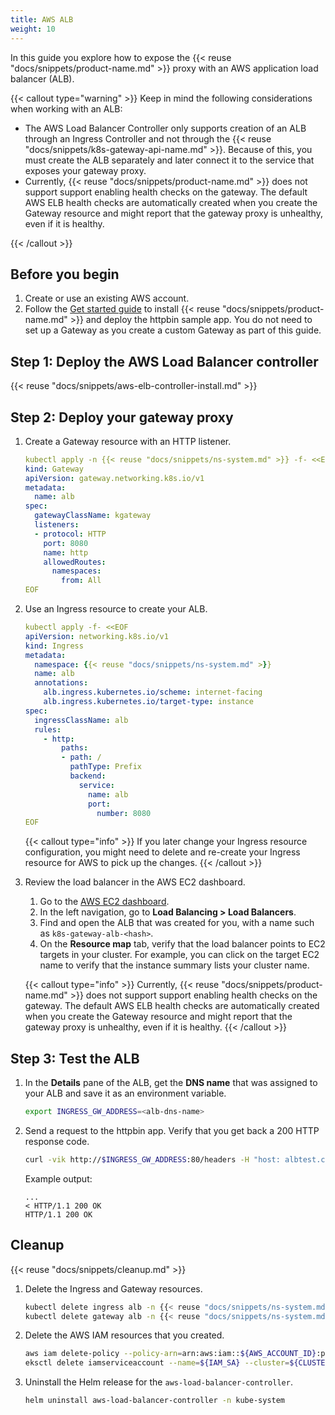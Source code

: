 ```yaml
---
title: AWS ALB
weight: 10
---
```


In this guide you explore how to expose the {{< reuse "docs/snippets/product-name.md" >}} proxy with an AWS application load balancer (ALB). 

{{< callout type="warning" >}}
Keep in mind the following considerations when working with an ALB: 
* The AWS Load Balancer Controller only supports creation of an ALB through an Ingress Controller and not through the {{< reuse "docs/snippets/k8s-gateway-api-name.md" >}}. Because of this, you must create the ALB separately and later connect it to the service that exposes your gateway proxy.
* Currently, {{< reuse "docs/snippets/product-name.md" >}} does not support support enabling health checks on the gateway. The default AWS ELB health checks are automatically created when you create the Gateway resource and might report that the gateway proxy is unhealthy, even if it is healthy.
<!-- TODO HTTPListenerPolicy healthcheck
* {{< reuse "docs/snippets/product-name-caps.md" >}} does not open any proxy ports until at least one HTTPRoute resource is created that references the gateway. However, AWS ELB health checks are automatically created and run after you create the gateway. Because of this, registered targets might appear unhealthy until an HTTPRoute resource is created. 
-->
{{< /callout >}}


## Before you begin

1. Create or use an existing AWS account. 
2. Follow the [Get started guide](/docs/quickstart/) to install {{< reuse "docs/snippets/product-name.md" >}} and deploy the httpbin sample app. You do not need to set up a Gateway as you create a custom Gateway as part of this guide. 

## Step 1: Deploy the AWS Load Balancer controller

{{< reuse "docs/snippets/aws-elb-controller-install.md" >}}
   
## Step 2: Deploy your gateway proxy

<!--TODO HTTPListenerPolicy healthcheck

The following step does not work because the HTTPListenerPolicy does not have the options.healthcheck

2. Create an HTTPListenerPolicy resource to change the default health check path for the gateway proxy. This step is required to ensure that the ALB health checks pass successfully. 
   ```yaml
   kubectl apply -f- <<EOF
   apiVersion: gateway.kgateway.dev/v1alpha1
   kind: HTTPListenerPolicy
   metadata:
     name: alb-healthcheck
     namespace: {{< reuse "docs/snippets/ns-system.md" >}}
   spec:
     targetRefs:
     - group: gateway.networking.k8s.io
       kind: Gateway
       name: alb
     options:
       healthCheck:
         path: "/healthz"
   EOF
   ```

-->

1. Create a Gateway resource with an HTTP listener. 
   ```yaml
   kubectl apply -n {{< reuse "docs/snippets/ns-system.md" >}} -f- <<EOF
   kind: Gateway
   apiVersion: gateway.networking.k8s.io/v1
   metadata:
     name: alb
   spec:
     gatewayClassName: kgateway
     listeners:
     - protocol: HTTP
       port: 8080
       name: http
       allowedRoutes:
         namespaces:
           from: All
   EOF
   ```

2. Use an Ingress resource to create your ALB.<!--TODO HTTPListenerPolicy healthcheck - "Make sure to include the health check path that you set up earlier." and add lines: `       alb.ingress.kubernetes.io/healthcheck-protocol: HTTP # HTTPS by default` and `alb.ingress.kubernetes.io/healthcheck-path: "/healthz"`-->
   ```yaml
   kubectl apply -f- <<EOF
   apiVersion: networking.k8s.io/v1
   kind: Ingress
   metadata:
     namespace: {{< reuse "docs/snippets/ns-system.md" >}}
     name: alb
     annotations:
       alb.ingress.kubernetes.io/scheme: internet-facing
       alb.ingress.kubernetes.io/target-type: instance
   spec:
     ingressClassName: alb
     rules:
       - http:
           paths:
           - path: /
             pathType: Prefix
             backend:
               service:
                 name: alb
                 port:
                   number: 8080
   EOF
   ```
   
   {{< callout type="info" >}}
   If you later change your Ingress resource configuration, you might need to delete and re-create your Ingress resource for AWS to pick up the changes.
   {{< /callout >}}

3. Review the load balancer in the AWS EC2 dashboard. 
   1. Go to the [AWS EC2 dashboard](https://console.aws.amazon.com/ec2). 
   2. In the left navigation, go to **Load Balancing > Load Balancers**.
   3. Find and open the ALB that was created for you, with a name such as `k8s-gateway-alb-<hash>`.
   4. On the **Resource map** tab, verify that the load balancer points to EC2 targets in your cluster. For example, you can click on the target EC2 name to verify that the instance summary lists your cluster name.

   {{< callout type="info" >}}
   Currently, {{< reuse "docs/snippets/product-name.md" >}} does not support support enabling health checks on the gateway. The default AWS ELB health checks are automatically created when you create the Gateway resource and might report that the gateway proxy is unhealthy, even if it is healthy.
   {{< /callout >}}

<!--TODO HTTPListenerPolicy healthcheck

   {{< callout type="info" >}}
   {{< reuse "docs/snippets/product-name-caps.md" >}} does not open any proxy ports until at least one HTTPRoute is associated with the gateway. The AWS ELB health checks are automatically created when you create the Gateway resource and might report that the gateway proxy is unhealthy. Continue with this guide to create an HTTPRoute resource to open up a port in the ALB.
   {{< /callout >}}
 
4. Create an HTTPRoute resource to open up a port on the gateway proxy. This step is required for AWS ELB health checks to pass. 
   ```yaml
   kubectl apply -f- <<EOF
   apiVersion: gateway.networking.k8s.io/v1
   kind: HTTPRoute
   metadata:
     name: httpbin-alb
     namespace: httpbin
     labels:
       example: httpbin-route
   spec:
     parentRefs:
       - name: alb
         namespace: {{< reuse "docs/snippets/ns-system.md" >}}
     hostnames:
       - "albtest.com"
     rules:
       - backendRefs:
           - name: httpbin
             port: 8000
   EOF
   ```

5. Go back to the AWS EC2 console to verify that the AWS ELB checks now pass. 
   {{< reuse-image src="img/alb.png" >}}
-->

## Step 3: Test the ALB

1. In the **Details** pane of the ALB, get the **DNS name** that was assigned to your ALB and save it as an environment variable. 
   ```sh
   export INGRESS_GW_ADDRESS=<alb-dns-name>
   ```

2. Send a request to the httpbin app. Verify that you get back a 200 HTTP response code. 
   ```sh
   curl -vik http://$INGRESS_GW_ADDRESS:80/headers -H "host: albtest.com:80"
   ```
   
   Example output: 
   ```console
   ...
   < HTTP/1.1 200 OK
   HTTP/1.1 200 OK
   ```

## Cleanup

{{< reuse "docs/snippets/cleanup.md" >}}

1. Delete the Ingress and Gateway resources.
   ```sh
   kubectl delete ingress alb -n {{< reuse "docs/snippets/ns-system.md" >}}
   kubectl delete gateway alb -n {{< reuse "docs/snippets/ns-system.md" >}}
   ```

2. Delete the AWS IAM resources that you created.
   ```sh
   aws iam delete-policy --policy-arn=arn:aws:iam::${AWS_ACCOUNT_ID}:policy/${IAM_POLICY_NAME}
   eksctl delete iamserviceaccount --name=${IAM_SA} --cluster=${CLUSTER_NAME}
   ```

3. Uninstall the Helm release for the `aws-load-balancer-controller`.
   ```sh
   helm uninstall aws-load-balancer-controller -n kube-system
   ```

<!--TODO HTTPListenerPolicy healthcheck for step 1
kubectl delete httproute httpbin-alb -n httpbin
kubectl delete HTTPListenerPolicy alb-healthcheck -n {{< reuse "docs/snippets/ns-system.md" >}} 
-->